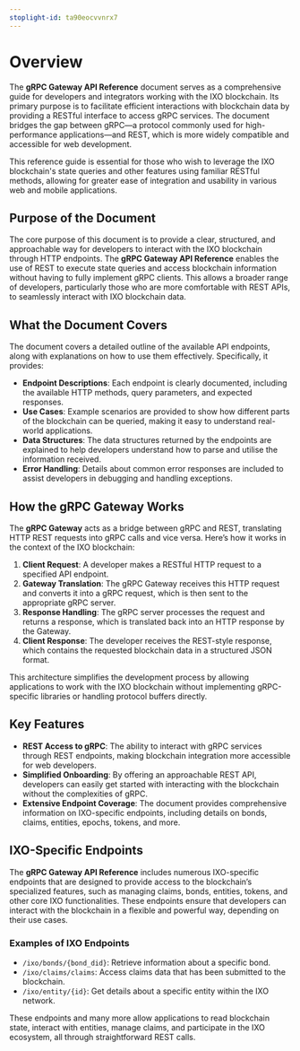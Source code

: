 ```yaml
---
stoplight-id: ta90eocvvnrx7
---
```


# Overview

The **gRPC Gateway API Reference** document serves as a comprehensive guide for developers and integrators working with the IXO blockchain. Its primary purpose is to facilitate efficient interactions with blockchain data by providing a RESTful interface to access gRPC services. The document bridges the gap between gRPC—a protocol commonly used for high-performance applications—and REST, which is more widely compatible and accessible for web development.

This reference guide is essential for those who wish to leverage the IXO blockchain's state queries and other features using familiar RESTful methods, allowing for greater ease of integration and usability in various web and mobile applications.

## Purpose of the Document

The core purpose of this document is to provide a clear, structured, and approachable way for developers to interact with the IXO blockchain through HTTP endpoints. The **gRPC Gateway API Reference** enables the use of REST to execute state queries and access blockchain information without having to fully implement gRPC clients. This allows a broader range of developers, particularly those who are more comfortable with REST APIs, to seamlessly interact with IXO blockchain data.

## What the Document Covers

The document covers a detailed outline of the available API endpoints, along with explanations on how to use them effectively. Specifically, it provides:

- **Endpoint Descriptions**: Each endpoint is clearly documented, including the available HTTP methods, query parameters, and expected responses.
- **Use Cases**: Example scenarios are provided to show how different parts of the blockchain can be queried, making it easy to understand real-world applications.
- **Data Structures**: The data structures returned by the endpoints are explained to help developers understand how to parse and utilise the information received.
- **Error Handling**: Details about common error responses are included to assist developers in debugging and handling exceptions.

## How the gRPC Gateway Works

The **gRPC Gateway** acts as a bridge between gRPC and REST, translating HTTP REST requests into gRPC calls and vice versa. Here’s how it works in the context of the IXO blockchain:

1. **Client Request**: A developer makes a RESTful HTTP request to a specified API endpoint.
2. **Gateway Translation**: The gRPC Gateway receives this HTTP request and converts it into a gRPC request, which is then sent to the appropriate gRPC server.
3. **Response Handling**: The gRPC server processes the request and returns a response, which is translated back into an HTTP response by the Gateway.
4. **Client Response**: The developer receives the REST-style response, which contains the requested blockchain data in a structured JSON format.

This architecture simplifies the development process by allowing applications to work with the IXO blockchain without implementing gRPC-specific libraries or handling protocol buffers directly.

## Key Features

- **REST Access to gRPC**: The ability to interact with gRPC services through REST endpoints, making blockchain integration more accessible for web developers.
- **Simplified Onboarding**: By offering an approachable REST API, developers can easily get started with interacting with the blockchain without the complexities of gRPC.
- **Extensive Endpoint Coverage**: The document provides comprehensive information on IXO-specific endpoints, including details on bonds, claims, entities, epochs, tokens, and more.

## IXO-Specific Endpoints

The **gRPC Gateway API Reference** includes numerous IXO-specific endpoints that are designed to provide access to the blockchain’s specialized features, such as managing claims, bonds, entities, tokens, and other core IXO functionalities. These endpoints ensure that developers can interact with the blockchain in a flexible and powerful way, depending on their use cases.

### Examples of IXO Endpoints

- `/ixo/bonds/{bond_did}`: Retrieve information about a specific bond.
- `/ixo/claims/claims`: Access claims data that has been submitted to the blockchain.
- `/ixo/entity/{id}`: Get details about a specific entity within the IXO network.

These endpoints and many more allow applications to read blockchain state, interact with entities, manage claims, and participate in the IXO ecosystem, all through straightforward REST calls.
